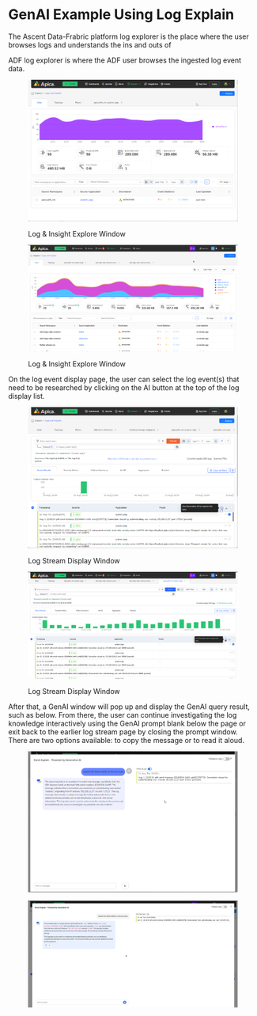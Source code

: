 # GenAI Example Using Log Explain

The Ascent Data-Frabric platform log explorer is the place where the user browses logs and understands the ins and outs of&#x20;

ADF log explorer is where the ADF user browses the ingested log event data.  &#x20;

<figure><img src="../../.gitbook/assets/image (198).png" alt=""><figcaption><p>Log &#x26; Insight Explore Window</p></figcaption></figure>

<figure><img src="../../.gitbook/assets/Screenshot from 2025-01-21 17-44-16.png" alt=""><figcaption><p>Log &#x26; Insight Explore Window</p></figcaption></figure>



On the log event display page, the user can select the log event(s) that need to be researched by clicking on the AI button at the top of the log display list. &#x20;

<figure><img src="../../.gitbook/assets/image (197).png" alt=""><figcaption><p>Log Stream Display Window</p></figcaption></figure>

<figure><img src="../../.gitbook/assets/Screenshot from 2025-01-21 17-46-49.png" alt=""><figcaption><p>Log Stream Display Window</p></figcaption></figure>



After that, a GenAI window will pop up and display the GenAI query result, such as below. From there, the user can continue investigating the log knowledge interactively using the GenAI prompt blank below the page or exit back to the earlier log stream page by closing the prompt window. There are two options available: to copy the message or to read it aloud.

<figure><img src="../../.gitbook/assets/image (196).png" alt=""><figcaption></figcaption></figure>

<figure><img src="../../.gitbook/assets/image (3) (6).png" alt=""><figcaption></figcaption></figure>

